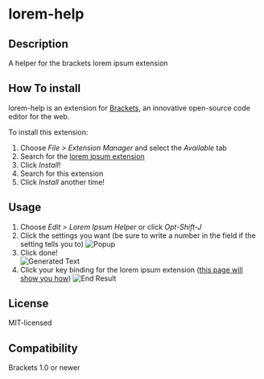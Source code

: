 lorem-help
==========

Description
-----------

A helper for the brackets lorem ipsum extension

How To install
--------------
lorem-help is an extension for [Brackets](https://github.com/adobe/brackets/), an innovative open-source code editor for the web.

To install this extension:

1. Choose _File > Extension Manager_ and select the _Available_ tab
2. Search for the [lorem ipsum extension](https://github.com/lkcampbell/brackets-lorem-ipsum)
3. Click _Install_!
4. Search for this extension
5. Click _Install_ another time!

Usage
-----
1. Choose _Edit > Lorem Ipsum Helper_ or click _Opt-Shift-J_
2. Click the settings you want (be sure to write a number in the field if the setting tells you to)
![Popup](https://github.com/trey-warner/lorem-help/blob/master/Popup.png?raw=true)
3. Click done!  
![Generated Text](https://github.com/trey-warner/lorem-help/blob/master/Generated%20Text.png?raw=true)
4. Click your key binding for the lorem ipsum extension ([this page will show you how](https://github.com/lkcampbell/brackets-lorem-ipsum#custom-key-bindings))
![End Result](https://github.com/trey-warner/lorem-help/blob/master/End%20Result.png?raw=true)

License
-------
MIT-licensed

Compatibility
-------------
Brackets 1.0 or newer
